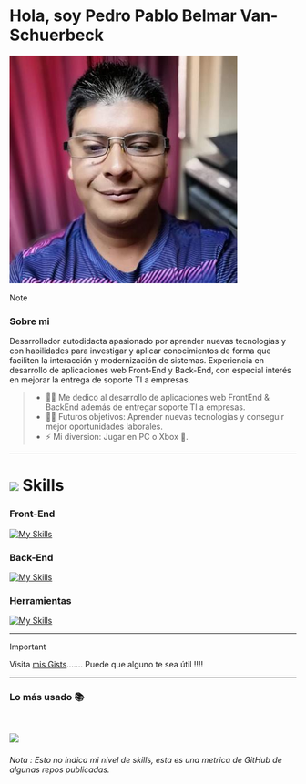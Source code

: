 # Hola, soy Pedro Pablo Belmar Van-Schuerbeck

![This is me](https://github.com/pbelmarv/pbelmarv/blob/main/2242243.jpeg)

> [!NOTE]
> ### Sobre mi
> Desarrollador autodidacta apasionado por aprender nuevas tecnologías y con habilidades para investigar y aplicar conocimientos de forma que faciliten la interacción y modernización de sistemas. Experiencia en desarrollo de aplicaciones web Front-End y Back-End, con especial interés en mejorar la entrega de soporte TI a empresas.

> - 👨‍💻 Me dedico al desarrollo de aplicaciones web FrontEnd & BackEnd además de entregar soporte TI a empresas.
> - 💪🏼 Futuros objetivos: Aprender nuevas tecnologías y conseguir mejor oportunidades laborales.
> - ⚡ Mi diversion: Jugar en PC o Xbox 🎱.

---
# <img src="https://media2.giphy.com/media/QssGEmpkyEOhBCb7e1/giphy.gif?cid=ecf05e47a0n3gi1bfqntqmob8g9aid1oyj2wr3ds3mg700bl&rid=giphy.gif" width ="25"> Skills
### Front-End
[![My Skills](https://skillicons.dev/icons?i=js,html,css,react,vite,bootstrap,tailwind,materialui,jquery,md)](https://skillicons.dev)

### Back-End
[![My Skills](https://skillicons.dev/icons?i=nodejs,express,mongodb,mysql,postgres,php,sqlite,sequelize,linux)](https://skillicons.dev)

### Herramientas
[![My Skills](https://skillicons.dev/icons?i=vscode,postman,git,github,docker,npm)](https://skillicons.dev)

---
> [!IMPORTANT]
> Visita [mis Gists](https://gist.github.com/pbelmarv/).......  Puede que alguno te sea útil !!!!
---

### Lo más usado 📚
<br>
<p align='left'>
<img src="https://github-readme-stats.anuraghazra1.vercel.app/api/top-langs/?username=pbelmarv&theme=dark&hide_border=true&no-bg=true&no-frame=true&langs_count=10">
</p>
<p align='left'>
<h6>Nota : Esto no indica mi nivel de skills, esta es una metrica de GitHub de algunas repos publicadas.</h6>
</p>
